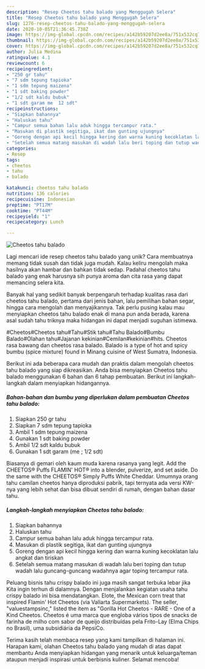 ```yaml
---
description: "Resep Cheetos tahu balado yang Menggugah Selera"
title: "Resep Cheetos tahu balado yang Menggugah Selera"
slug: 1276-resep-cheetos-tahu-balado-yang-menggugah-selera
date: 2020-10-05T21:36:45.738Z
image: https://img-global.cpcdn.com/recipes/a142b59207d2ee8a/751x532cq70/cheetos-tahu-balado-foto-resep-utama.jpg
thumbnail: https://img-global.cpcdn.com/recipes/a142b59207d2ee8a/751x532cq70/cheetos-tahu-balado-foto-resep-utama.jpg
cover: https://img-global.cpcdn.com/recipes/a142b59207d2ee8a/751x532cq70/cheetos-tahu-balado-foto-resep-utama.jpg
author: Julia Medina
ratingvalue: 4.1
reviewcount: 6
recipeingredient:
- "250 gr tahu"
- "7 sdm tepung tapioka"
- "1 sdm tepung maizena"
- "1 sdt baking powder"
- "1/2 sdt kaldu bubuk"
- "1 sdt garam me  12 sdt"
recipeinstructions:
- "Siapkan bahannya"
- "Haluskan tahu"
- "Campur semua bahan lalu aduk hingga tercampur rata."
- "Masukan di plastik segitiga, ikat dan gunting ujungnya"
- "Goreng dengan api kecil hingga kering dan warna kuning kecoklatan lalu angkat dan tiriskan"
- "Setelah semua matang masukan di wadah lalu beri toping dan tutup wadah lalu guncang-guncang wadahnya agar toping tercampur rata."
categories:
- Resep
tags:
- cheetos
- tahu
- balado

katakunci: cheetos tahu balado 
nutrition: 136 calories
recipecuisine: Indonesian
preptime: "PT17M"
cooktime: "PT44M"
recipeyield: "1"
recipecategory: Lunch

---
```



![Cheetos tahu balado](https://img-global.cpcdn.com/recipes/a142b59207d2ee8a/751x532cq70/cheetos-tahu-balado-foto-resep-utama.jpg)

Lagi mencari ide resep cheetos tahu balado yang unik? Cara membuatnya memang tidak susah dan tidak juga mudah. Kalau keliru mengolah maka hasilnya akan hambar dan bahkan tidak sedap. Padahal cheetos tahu balado yang enak harusnya sih punya aroma dan cita rasa yang dapat memancing selera kita.

Banyak hal yang sedikit banyak berpengaruh terhadap kualitas rasa dari cheetos tahu balado, pertama dari jenis bahan, lalu pemilihan bahan segar, hingga cara mengolah dan menyajikannya. Tak perlu pusing kalau mau menyiapkan cheetos tahu balado enak di mana pun anda berada, karena asal sudah tahu triknya maka hidangan ini dapat menjadi suguhan istimewa.

#Cheetos#Cheetos tahu#Tahu#Stik tahu#Tahu Balado#Bumbu Balado#Olahan tahu#Jajanan kekinian#Cemilan#kekinian#hits. Cheetos rasa bawang dan cheetos rasa balado. Balado is a type of hot and spicy bumbu (spice mixture) found in Minang cuisine of West Sumatra, Indonesia.


Berikut ini ada beberapa cara mudah dan praktis dalam mengolah cheetos tahu balado yang siap dikreasikan. Anda bisa menyiapkan Cheetos tahu balado menggunakan 6 bahan dan 6 tahap pembuatan. Berikut ini langkah-langkah dalam menyiapkan hidangannya.

<!--inarticleads1-->

##### Bahan-bahan dan bumbu yang diperlukan dalam pembuatan Cheetos tahu balado:

1. Siapkan 250 gr tahu
1. Siapkan 7 sdm tepung tapioka
1. Ambil 1 sdm tepung maizena
1. Gunakan 1 sdt baking powder
1. Ambil 1/2 sdt kaldu bubuk
1. Gunakan 1 sdt garam (me ; 1/2 sdt)


Biasanya di gemari oleh kaum muda karena rasanya yang legit. Add the CHEETOS® Puffs FLAMIN&#39; HOT® into a blender, pulverize, and set aside. Do the same with the CHEETOS® Simply Puffs White Cheddar. Umumnya orang tahu camilan cheetos hanya diproduksi pabrik, tapi ternyata ada versi KW-nya yang lebih sehat dan bisa dibuat sendiri di rumah, dengan bahan dasar tahu. 

<!--inarticleads2-->

##### Langkah-langkah menyiapkan Cheetos tahu balado:

1. Siapkan bahannya
1. Haluskan tahu
1. Campur semua bahan lalu aduk hingga tercampur rata.
1. Masukan di plastik segitiga, ikat dan gunting ujungnya
1. Goreng dengan api kecil hingga kering dan warna kuning kecoklatan lalu angkat dan tiriskan
1. Setelah semua matang masukan di wadah lalu beri toping dan tutup wadah lalu guncang-guncang wadahnya agar toping tercampur rata.


Peluang bisnis tahu crispy balado ini juga masih sangat terbuka lebar jika Kita ingin terhun di dalamnya. Dengan menjalankan kegiatan usaha tahu crispy balado ini bisa mendatangkan. Elote, the Mexican corn treat that inspired Flamin&#39; Hot Cheetos (via Vallarta Supermarkets). The seller, &#34;valuestampsinc,&#34; listed the item as &#34;Gorilla Hot Cheetos - RARE - One of a Kind Cheetos. Cheetos é uma marca que engloba vários tipos de snacks de farinha de milho com sabor de queijo distribuídas pela Frito-Lay (Elma Chips no Brasil), uma subsidiária da PepsiCo. 

Terima kasih telah membaca resep yang kami tampilkan di halaman ini. Harapan kami, olahan Cheetos tahu balado yang mudah di atas dapat membantu Anda menyiapkan hidangan yang menarik untuk keluarga/teman ataupun menjadi inspirasi untuk berbisnis kuliner. Selamat mencoba!
